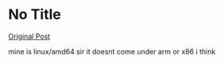 # No Title

[Original Post](https://discourse.onlinedegree.iitm.ac.in/t/171141/89)

<p>mine is linux/amd64 sir it doesnt come under arm or x86 i think</p>